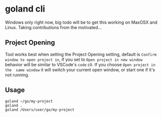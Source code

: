 # goland cli
Windows only right now, big todo will be to get this working on MaxOSX and Linux.
Taking contributions from the motivated...

## Project Opening
Tool works best when setting the Project Opening setting, default is `Confirm window to open project in`, if you 
set to `Open project in new window` behavior will be similar to VSCode's `code` cli. If you choose `Open project in the 
same window` it will switch your current open window, or start one if it's not running.

## Usage
```
goland ~/go/my-project
goland .
goland /Users/user/go/my-project
``` 
